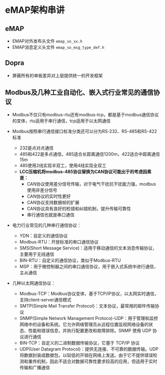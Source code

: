 # eMAP架构串讲

## eMAP

-   EMAP对外发布头文件 `emap_so_xx.h`
-   EMAP消息定义头文件 `emap_so_msg_type_def.h`

## Dopra

-   屏蔽所有的单板差异对上层提供统一的开发框架

## Modbus及几种工业自动化、嵌入式行业常见的通信协议

-   Modbus不仅只有modbus-rtu还有modbus-tcp，都是基于modbus通信协议的变体，rtu适用于串行通信，tcp适用于以太网通信

-   Modbus按照串行通信接口标准分类还可以分为RS-232、RS-485和RS-422标准
    -   232是点对点通信
    -   485和422是多点通信，485适合长距离通信1200m，422适合中距离通信15m
    -   485使用2线实现半双工，使用4线实现全双工
    -   **LCC压缩机将modbus-485协议替换为CAN协议可能出于的考虑因素是：**
        -   CAN协议使用差分信号传输，对于电气干扰抗干扰能力强，modbus使用非差分信号
        -   CAN协议的实时性更好
        -   CAN协议支持数据帧的扩展
        -   CAN协议具有良好的检错和纠错机制，提升传输可靠性
        -   串行通信也就是串口通信
    
-   电力行业常见的几种串行通信协议：
    -   YDN：自定义的通信协议
    -   Modbus-RTU：开放标准的串口通信协议
    -   SMS(Short Message Service)：适用于移动通信的文本消息传输协议，主要用于无线通信
    -   BIN-RTU：自定义的通信协议，类似于Modbus-RTU
    -   MSP：用于微控制器之间的串口通信协议，用于嵌入式系统中进行通信，主从通信

-   几种以太网通信协议：
    -   Modbus-TCP：Modbus协议变体，基于TCP/IP协议，以太网实时通信，支持client-server通信模式
    -   SMTP(Simple Mail Transfer Protocol)：文本协议，最常用的邮件传输协议
    -   SNMP(Simple Network Management Protoco)-UDP：用于管理和监控网络中的设备和系统。它允许网络管理员从远程位置监视网络设备的状态、性能和错误信息，并执行配置更改和故障排除。SNMP 使用 UDP 协议进行通信
    -   BIN-TCP：自定义的二进制数据传输协议，它基于 TCP/IP 协议
    -   UDP(User Datagram Protocol)：提供无连接、不可靠的数据传输。UDP 将数据封装成数据包，以较低的开销在网络上发送。由于它不提供错误检测和重传机制，因此不适合对数据可靠性要求较高的应用，但适用于实时传输和广播通信
    
    
